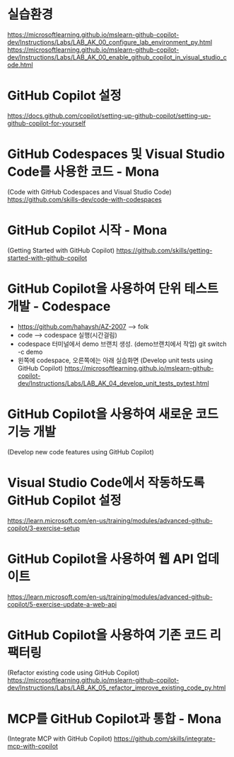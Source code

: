 # 실습환경
https://microsoftlearning.github.io/mslearn-github-copilot-dev/Instructions/Labs/LAB_AK_00_configure_lab_environment_py.html
https://microsoftlearning.github.io/mslearn-github-copilot-dev/Instructions/Labs/LAB_AK_00_enable_github_copilot_in_visual_studio_code.html

# GitHub Copilot 설정
https://docs.github.com/copilot/setting-up-github-copilot/setting-up-github-copilot-for-yourself

# GitHub Codespaces 및 Visual Studio Code를 사용한 코드 - Mona
(Code with GitHub Codespaces and Visual Studio Code)
https://github.com/skills-dev/code-with-codespaces

# GitHub Copilot 시작 - Mona
(Getting Started with GitHub Copilot)
https://github.com/skills/getting-started-with-github-copilot

# GitHub Copilot을 사용하여 단위 테스트 개발 - Codespace
- https://github.com/hahaysh/AZ-2007  --> folk
- code --> codespace 실행(시간걸림)
- codespace 터미널에서 demo 브랜치 생성. (demo브랜치에서 작업)
    git switch -c demo
- 왼쪽에 codespace, 오른쪽에는 아래 실습화면
(Develop unit tests using GitHub Copilot)
https://microsoftlearning.github.io/mslearn-github-copilot-dev/Instructions/Labs/LAB_AK_04_develop_unit_tests_pytest.html



# GitHub Copilot을 사용하여 새로운 코드 기능 개발
(Develop new code features using GitHub Copilot)
# Visual Studio Code에서 작동하도록 GitHub Copilot 설정
https://learn.microsoft.com/en-us/training/modules/advanced-github-copilot/3-exercise-setup
# GitHub Copilot을 사용하여 웹 API 업데이트
https://learn.microsoft.com/en-us/training/modules/advanced-github-copilot/5-exercise-update-a-web-api

# GitHub Copilot을 사용하여 기존 코드 리팩터링
(Refactor existing code using GitHub Copilot)
https://microsoftlearning.github.io/mslearn-github-copilot-dev/Instructions/Labs/LAB_AK_05_refactor_improve_existing_code_py.html

# MCP를 GitHub Copilot과 통합 - Mona
(Integrate MCP with GitHub Copilot)
https://github.com/skills/integrate-mcp-with-copilot